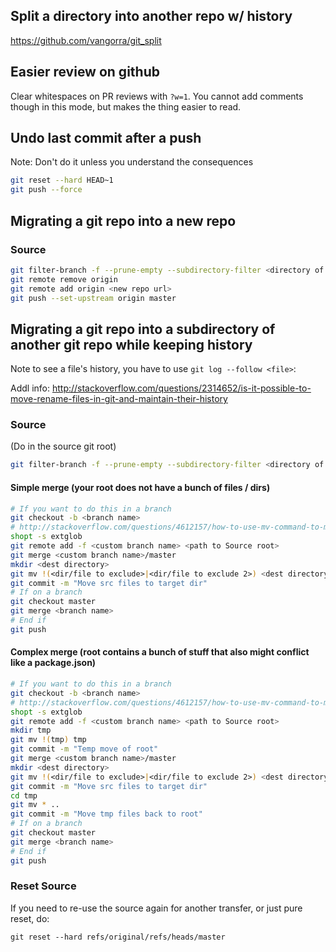 ## Split a directory into another repo w/ history

https://github.com/vangorra/git_split

## Easier review on github

Clear whitespaces on PR reviews with `?w=1`. You cannot add comments though in this mode, but makes the thing easier to read.

## Undo last commit after a push

Note: Don't do it unless you understand the consequences

```bash
git reset --hard HEAD~1
git push --force
```

## Migrating a git repo into a new repo

### Source

```bash
git filter-branch -f --prune-empty --subdirectory-filter <directory of contents> master
git remote remove origin
git remote add origin <new repo url> 
git push --set-upstream origin master
```

## Migrating a git repo into a subdirectory of another git repo while keeping history

Note to see a file's history, you have to use `git log --follow <file>`:

Addl info:
http://stackoverflow.com/questions/2314652/is-it-possible-to-move-rename-files-in-git-and-maintain-their-history

### Source

(Do in the source git root)

```bash
git filter-branch -f --prune-empty --subdirectory-filter <directory of contents> master
```

#### Simple merge (your root does not have a bunch of files / dirs)

```bash
# If you want to do this in a branch
git checkout -b <branch name>
# http://stackoverflow.com/questions/4612157/how-to-use-mv-command-to-move-files-except-those-in-a-specific-directory
shopt -s extglob
git remote add -f <custom branch name> <path to Source root>
git merge <custom branch name>/master
mkdir <dest directory>
git mv !(<dir/file to exclude>|<dir/file to exclude 2>) <dest directory>
git commit -m "Move src files to target dir"
# If on a branch
git checkout master
git merge <branch name>
# End if
git push

```

#### Complex merge (root contains a bunch of stuff that also might conflict like a package.json)

```bash
# If you want to do this in a branch
git checkout -b <branch name>
# http://stackoverflow.com/questions/4612157/how-to-use-mv-command-to-move-files-except-those-in-a-specific-directory
shopt -s extglob
git remote add -f <custom branch name> <path to Source root>
mkdir tmp
git mv !(tmp) tmp
git commit -m "Temp move of root"
git merge <custom branch name>/master
mkdir <dest directory>
git mv !(<dir/file to exclude>|<dir/file to exclude 2>) <dest directory>
git commit -m "Move src files to target dir"
cd tmp
git mv * ..
git commit -m "Move tmp files back to root"
# If on a branch
git checkout master
git merge <branch name>
# End if
git push
```

### Reset Source

If you need to re-use the source again for another transfer, or just pure reset, do:

`git reset --hard refs/original/refs/heads/master`
